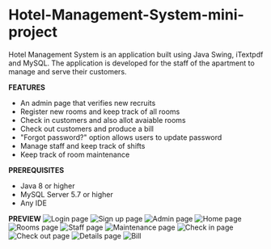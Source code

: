 # Hotel-Management-System-mini-project
Hotel Management System is an application built using Java Swing, iTextpdf and MySQL. The application is developed for the staff of the apartment to manage and serve their customers.

**FEATURES**
* An admin page that verifies new recruits
* Register new rooms and keep track of all rooms
* Check in customers and also allot avaiable rooms
* Check out customers and produce a bill
* "Forgot password?" option allows users to update password
* Manage staff and keep track of shifts
* Keep track of room maintenance 

**PREREQUISITES**
* Java 8 or higher
* MySQL Server 5.7 or higher
* Any IDE 

**PREVIEW**
![Login page](https://github.com/NishanRupesh/Hotel-Management-System-mini-project/blob/main/snapshots/LOGIN.png)
![Sign up page](https://github.com/NishanRupesh/Hotel-Management-System-mini-project/blob/main/snapshots/SIGNUP.png)
![Admin page](https://github.com/NishanRupesh/Hotel-Management-System-mini-project/blob/main/snapshots/ADMIN.png)
![Home page](https://github.com/NishanRupesh/Hotel-Management-System-mini-project/blob/main/snapshots/HOME.png)
![Rooms page](https://github.com/NishanRupesh/Hotel-Management-System-mini-project/blob/main/snapshots/ROOM.png)
![Staff page](https://github.com/NishanRupesh/Hotel-Management-System-mini-project/blob/main/snapshots/STAFF.png)
![Maintenance page](https://github.com/NishanRupesh/Hotel-Management-System-mini-project/blob/main/snapshots/MAINTENANCE.png)
![Check in page](https://github.com/NishanRupesh/Hotel-Management-System-mini-project/blob/main/snapshots/CHECKIN.png)
![Check out page](https://github.com/NishanRupesh/Hotel-Management-System-mini-project/blob/main/snapshots/CHECKOUT.png)
![Details page](https://github.com/NishanRupesh/Hotel-Management-System-mini-project/blob/main/snapshots/DETAILS.png)
![Bill](https://github.com/NishanRupesh/Hotel-Management-System-mini-project/blob/main/snapshots/BILL.png)